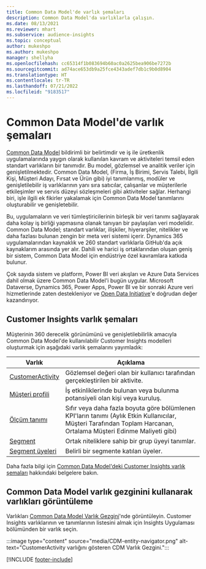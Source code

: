 ```yaml
---
title: Common Data Model'de varlık şemaları
description: Common Data Model'da varlıklarla çalışın.
ms.date: 08/13/2021
ms.reviewer: mhart
ms.subservice: audience-insights
ms.topic: conceptual
author: mukeshpo
ms.author: mukeshpo
manager: shellyha
ms.openlocfilehash: cc65314f1b083694b60ac0a2625bea906be7272b
ms.sourcegitcommit: ad74ace653db9a25fce4343adef7db1c9b0d8904
ms.translationtype: HT
ms.contentlocale: tr-TR
ms.lasthandoff: 07/21/2022
ms.locfileid: "9183517"
---
```

# <a name="entity-schemas-in-common-data-model"></a>Common Data Model'de varlık şemaları

[Common Data Model](/common-data-model/) bildirimli bir belirtimdir ve iş ile üretkenlik uygulamalarında yaygın olarak kullanılan kavram ve aktiviteleri temsil eden standart varlıkların bir tanımıdır. Bu model, gözlemsel ve analitik veriler için genişletilmektedir. Common Data Model, (Firma, İş Birimi, Servis Talebi, İlgili Kişi, Müşteri Adayı, Fırsat ve Ürün gibi) iyi tanımlanmış, modüler ve genişletilebilir iş varlıklarının yanı sıra satıcılar, çalışanlar ve müşterilerle etkileşimler ve servis düzeyi sözleşmeleri gibi aktiviteler sağlar. Herhangi biri, işle ilgili ek fikirler yakalamak için Common Data Model tanımlarını oluşturabilir ve genişletebilir.

Bu, uygulamaların ve veri tümleştiricilerinin birleşik bir veri tanımı sağlayarak daha kolay iş birliği yapmasına olanak tanıyan bir paylaşılan veri modelidir. Common Data Model; standart varlıklar, ilişkiler, hiyerarşiler, nitelikler ve daha fazlası bulunan zengin bir meta veri sistemi içerir. Dynamics 365 uygulamalarından kaynaklık ve 260 standart varlıklarla GitHub'da açık kaynaklarım arasında yer alır. Dahili ve harici iş ortaklarından oluşan geniş bir sistem, Common Data Model için endüstriye özel kavramlara katkıda bulunur.

Çok sayıda sistem ve platform, Power BI veri akışları ve Azure Data Services dahil olmak üzere Common Data Model'i bugün uygular. Microsoft Dataverse, Dynamics 365, Power Apps, Power BI ve bir sonraki Azure veri hizmetlerinde zaten destekleniyor ve [Open Data Initiative](https://dynamics.microsoft.com/en-us/open-data-initiative/)'e doğrudan değer kazandırıyor.

## <a name="customer-insights-entity-schemas"></a>Customer Insights varlık şemaları

Müşterinin 360 derecelik görünümünü ve genişletilebilirlik amacıyla Common Data Model'de kullanılabilir Customer Insights modelleri oluşturmak için aşağıdaki varlık şemalarını yayımladık:

| Varlık | Açıklama |
|---------|---------|
|[CustomerActivity](/common-data-model/schema/core/applicationcommon/foundationcommon/crmcommon/solutions/customerinsights/customeractivity) | Gözlemsel değeri olan bir kullanıcı tarafından gerçekleştirilen bir aktivite. |
|[Müşteri profili](/common-data-model/schema/core/applicationcommon/foundationcommon/crmcommon/solutions/customerinsights/customerprofile) | İş etkinliklerinde bulunan veya bulunma potansiyeli olan kişi veya kuruluş. |
|[Ölçüm tanımı](/common-data-model/schema/core/applicationcommon/foundationcommon/crmcommon/solutions/customerinsights/measuredefinition) | Sıfır veya daha fazla boyuta göre bölümlenen KPI'ların tanımı (Aylık Etkin Kullanıcılar, Müşteri Tarafından Toplam Harcanan, Ortalama Müşteri Edinme Maliyeti gibi) |
|[Segment](/common-data-model/schema/core/applicationcommon/foundationcommon/crmcommon/solutions/customerinsights/segment) | Ortak niteliklere sahip bir grup üyeyi tanımlar. |
|[Segment üyeleri](/common-data-model/schema/core/applicationcommon/foundationcommon/crmcommon/solutions/customerinsights/segmentmembership) | Belirli bir segmente katılan üyeler. |

Daha fazla bilgi için [Common Data Model'deki Customer Insights varlık şemaları](/common-data-model/schema/core/applicationcommon/foundationcommon/crmcommon/solutions/customerinsights/overview) hakkındaki belgelere bakın.

## <a name="view-entities-using-the-common-data-model-entity-navigator"></a>Common Data Model varlık gezginini kullanarak varlıkları görüntüleme

Varlıkları [Common Data Model Varlık Gezgini](https://microsoft.github.io/CDM/)'nde görüntüleyin. Customer Insights varlıklarının ve tanımlarının listesini almak için Insights Uygulaması bölümünden bir varlık seçin.

:::image type="content" source="media/CDM-entity-navigator.png" alt-text="CustomerActivity varlığını gösteren CDM Varlık Gezgini.":::

[!INCLUDE [footer-include](includes/footer-banner.md)]
